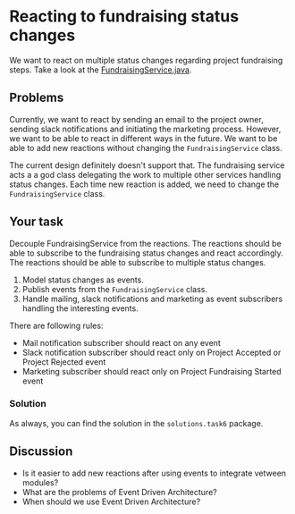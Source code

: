 # Reacting to fundraising status changes
We want to react on multiple status changes regarding project fundraising steps. Take a look at the [FundraisingService.java](..%2Fsrc%2Fmain%2Fjava%2Fpl%2Fwojtyna%2Ftrainings%2Frecipes%2Fproblems%2Ftask6%2Fservices%2FFundraisingService.java).

## Problems
Currently, we want to react by sending an email to the project owner, sending slack notifications and initiating the marketing process. However, we want to be able to react in different ways in the future. We want to be able to add new reactions without changing the `FundraisingService` class.

The current design definitely doesn't support that. The fundraising service acts a a god class delegating the work to multiple other services handling status changes. Each time new reaction is added, we need to change the `FundraisingService` class.

## Your task
Decouple FundraisingService from the reactions. The reactions should be able to subscribe to the fundraising status changes and react accordingly. The reactions should be able to subscribe to multiple status changes.

1. Model status changes as events.
2. Publish events from the `FundraisingService` class.
3. Handle mailing, slack notifications and marketing as event subscribers handling the interesting events.

There are following rules:
- Mail notification subscriber should react on any event
- Slack notification subscriber should react only on Project Accepted or Project Rejected event
- Marketing subscriber should react only on Project Fundraising Started event

### Solution
As always, you can find the solution in the `solutions.task6` package.

## Discussion
- Is it easier to add new reactions after using events to integrate vetween modules?
- What are the problems of Event Driven Architecture?
- When should we use Event Driven Architecture?